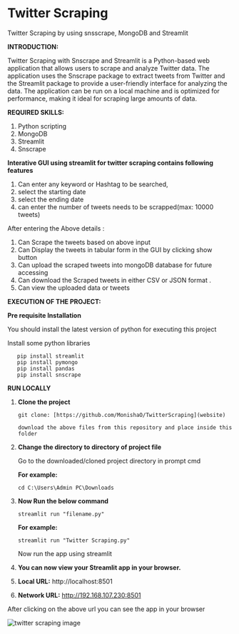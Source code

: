 # Twitter Scraping
Twitter Scraping by using snsscrape, MongoDB and Streamlit

**INTRODUCTION:**

  Twitter Scraping with Snscrape and Streamlit is a Python-based web application that allows users to scrape and analyze Twitter data. The application uses the Snscrape    package to extract tweets from Twitter and the Streamlit package to provide a user-friendly interface for analyzing the data. The application can be run on a local       machine and is optimized for performance, making it ideal for scraping large amounts of data.
  
 
**REQUIRED SKILLS:**

 1) Python scripting
 2) MongoDB
 3) Streamlit
 4) Snscrape
 
**Interative GUI using streamlit for twitter scraping contains following features**
 
 1) Can enter any keyword or Hashtag to be searched,
 2) select the starting date 
 3) select the ending date
 4) can enter the number of tweets needs to be scrapped(max: 10000 tweets)
 

 After entering the Above details : 
 1. Can Scrape the tweets based on above input
 2. Can Display the tweets in tabular form in the GUI by clicking show button 
 3. Can upload the scraped tweets into mongoDB database for future accessing
 4. Can download the Scraped tweets in either CSV or JSON format .
 5. Can view the uploaded data or tweets 

**EXECUTION OF THE PROJECT:**

   **Pre requisite Installation**
   
   You should install the latest version of python for executing this project

   Install some python libraries
      
   ```
      pip install streamlit
      pip install pymongo
      pip install pandas
      pip install snscrape
   ```

**RUN LOCALLY**

1. **Clone the project**

   ```
   git clone: [https://github.com/MonishaO/TwitterScraping](website)

   download the above files from this repository and place inside this folder
   ```
  
2. **Change the directory to directory of project file**

   Go to the downloaded/cloned project directory in prompt cmd

   **For example:**
   
   ```
   cd C:\Users\Admin PC\Downloads
   ```

3. **Now Run the below command**

   ```
   streamlit run "filename.py"
   ```

   **For example:**

   ```
   streamlit run "Twitter Scraping.py"
   ```

   Now run the app using streamlit
   
4. **You can now view your Streamlit app in your browser.**

5. **Local URL:** http://localhost:8501

6. **Network URL:** http://192.168.107.230:8501

After clicking on the above url you can see the app in your browser

![twitter scraping image](https://user-images.githubusercontent.com/125800174/221221377-0a5c5847-6a42-4abb-bb39-41279c832b91.png)








      
    
		
